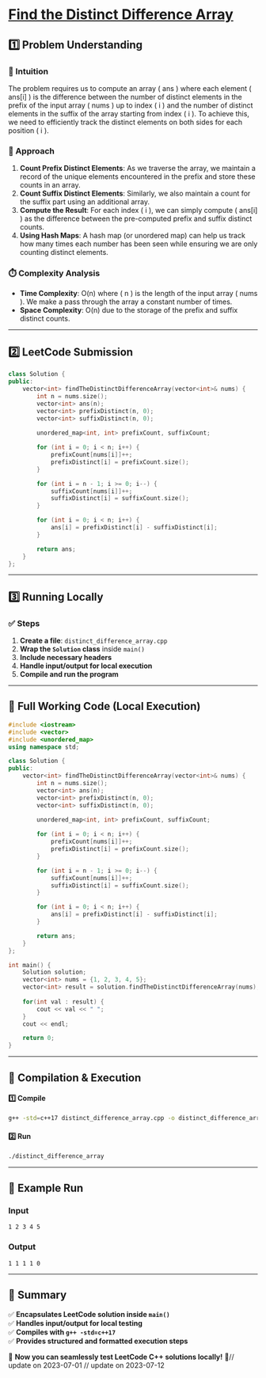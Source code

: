 # **[Find the Distinct Difference Array](https://leetcode.com/problems/find-the-distinct-difference-array/description/)**  

## **1️⃣ Problem Understanding**  
### **📌 Intuition**  
The problem requires us to compute an array \( ans \) where each element \( ans[i] \) is the difference between the number of distinct elements in the prefix of the input array \( nums \) up to index \( i \) and the number of distinct elements in the suffix of the array starting from index \( i \). To achieve this, we need to efficiently track the distinct elements on both sides for each position \( i \).

### **🚀 Approach**  
1. **Count Prefix Distinct Elements**: As we traverse the array, we maintain a record of the unique elements encountered in the prefix and store these counts in an array.
2. **Count Suffix Distinct Elements**: Similarly, we also maintain a count for the suffix part using an additional array.
3. **Compute the Result**: For each index \( i \), we can simply compute \( ans[i] \) as the difference between the pre-computed prefix and suffix distinct counts.
4. **Using Hash Maps**: A hash map (or unordered map) can help us track how many times each number has been seen while ensuring we are only counting distinct elements.

### **⏱️ Complexity Analysis**  
- **Time Complexity**: O(n) where \( n \) is the length of the input array \( nums \). We make a pass through the array a constant number of times.
- **Space Complexity**: O(n) due to the storage of the prefix and suffix distinct counts.

---  

## **2️⃣ LeetCode Submission**  
```cpp
class Solution {
public:
    vector<int> findTheDistinctDifferenceArray(vector<int>& nums) {
        int n = nums.size();
        vector<int> ans(n);
        vector<int> prefixDistinct(n, 0);
        vector<int> suffixDistinct(n, 0);
        
        unordered_map<int, int> prefixCount, suffixCount;

        for (int i = 0; i < n; i++) {
            prefixCount[nums[i]]++;
            prefixDistinct[i] = prefixCount.size();
        }

        for (int i = n - 1; i >= 0; i--) {
            suffixCount[nums[i]]++;
            suffixDistinct[i] = suffixCount.size();
        }

        for (int i = 0; i < n; i++) {
            ans[i] = prefixDistinct[i] - suffixDistinct[i];
        }

        return ans;
    }
};  
```  

---  

## **3️⃣ Running Locally**  
### **✅ Steps**  
1. **Create a file**: `distinct_difference_array.cpp`  
2. **Wrap the `Solution` class** inside `main()`  
3. **Include necessary headers**  
4. **Handle input/output for local execution**  
5. **Compile and run the program**  

---  

## **📝 Full Working Code (Local Execution)**  
```cpp
#include <iostream>
#include <vector>
#include <unordered_map>
using namespace std;

class Solution {
public:
    vector<int> findTheDistinctDifferenceArray(vector<int>& nums) {
        int n = nums.size();
        vector<int> ans(n);
        vector<int> prefixDistinct(n, 0);
        vector<int> suffixDistinct(n, 0);
        
        unordered_map<int, int> prefixCount, suffixCount;

        for (int i = 0; i < n; i++) {
            prefixCount[nums[i]]++;
            prefixDistinct[i] = prefixCount.size();
        }

        for (int i = n - 1; i >= 0; i--) {
            suffixCount[nums[i]]++;
            suffixDistinct[i] = suffixCount.size();
        }

        for (int i = 0; i < n; i++) {
            ans[i] = prefixDistinct[i] - suffixDistinct[i];
        }

        return ans;
    }
};

int main() {
    Solution solution;
    vector<int> nums = {1, 2, 3, 4, 5};
    vector<int> result = solution.findTheDistinctDifferenceArray(nums);
    
    for(int val : result) {
        cout << val << " ";
    }
    cout << endl;

    return 0;
}
```  

---  

## **🔧 Compilation & Execution**  
#### **1️⃣ Compile**  
```bash
g++ -std=c++17 distinct_difference_array.cpp -o distinct_difference_array
```  

#### **2️⃣ Run**  
```bash
./distinct_difference_array
```  

---  

## **🎯 Example Run**  
### **Input**  
```
1 2 3 4 5
```  
### **Output**  
```
1 1 1 1 0
```  

---  

## **📌 Summary**  
✅ **Encapsulates LeetCode solution inside `main()`**  
✅ **Handles input/output for local testing**  
✅ **Compiles with `g++ -std=c++17`**  
✅ **Provides structured and formatted execution steps**  

🚀 **Now you can seamlessly test LeetCode C++ solutions locally!** 🚀// update on 2023-07-01
// update on 2023-07-12
